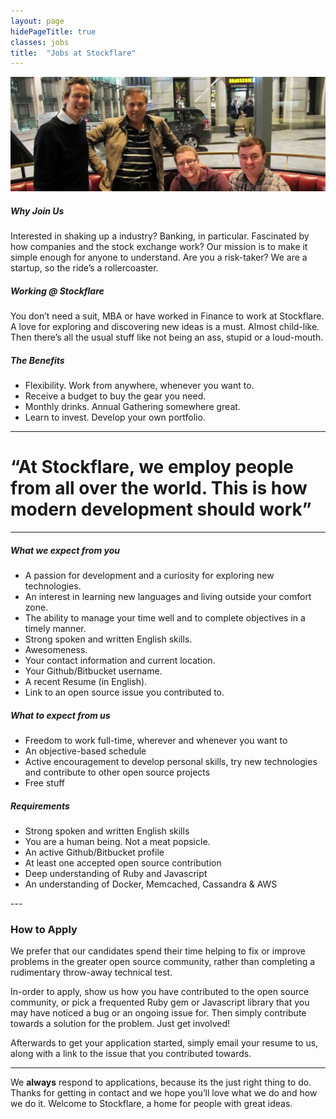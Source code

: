 ```yaml
---
layout: page
hidePageTitle: true
classes: jobs
title:  "Jobs at Stockflare"
---
```


<div class="team-photo">
  <img src="/images/team-together.png" alt="Our Team" title="Our Team" />
</div>

<div class="intro row">

  <div class="col-md-4">
    <h5>Why Join Us</h5>
    <p>Interested in shaking up a industry? Banking, in particular. Fascinated by how companies and the stock exchange work? Our mission is to make it simple enough for anyone to understand. Are you a risk-taker? We are a startup, so the ride’s a rollercoaster.</p>
  </div>

  <div class="col-md-4">
    <h5>Working @ Stockflare</h5>
    <p>You don’t need a suit, MBA or have worked in Finance to work at Stockflare. A love for exploring and discovering new ideas is a must. Almost child-like. Then there’s all the usual stuff like not being an ass, stupid or a loud-mouth.</p>
  </div>

  <div class="col-md-4">
    <h5>The Benefits</h5>
    <ul class="job-benefits">
      <li>Flexibility. Work from anywhere, whenever you want to.</li>
      <li>Receive a budget to buy the gear you need.</li>
      <li>Monthly drinks. Annual Gathering somewhere great.</li>
      <li>Learn to invest. Develop your own portfolio.</li>
    </ul>
  </div>

</div>

---

<h1 class="david quote">&ldquo;At Stockflare, we employ people from all over the world. This is how modern development should work&rdquo;</h1>

---

<div class="row">

  <div class="col-md-4">
    <h5>What we expect from you</h5>
    <ul>
      <li>A passion for development and a curiosity for exploring new technologies.</li>
      <li>An interest in learning new languages and living outside your comfort zone.</li>
      <li>The ability to manage your time well and to complete objectives in a timely manner.</li>
      <li>Strong spoken and written English skills.</li>
      <li>Awesomeness.</li>
      <li>Your contact information and current location.</li>
      <li>Your Github/Bitbucket username.</li>
      <li>A recent Resume (in English).</li>
      <li>Link to an open source issue you contributed to.</li>
    </ul>
  </div>

  <div class="col-md-4">
    <h5>What to expect from us</h5>
    <ul>
      <li>Freedom to work full-time, wherever and whenever you want to</li>
      <li>An objective-based schedule</li>
      <li>Active encouragement to develop personal skills, try new technologies and contribute to other open source projects</li>
      <li>Free stuff</li>
    </ul>
  </div>

  <div class="col-md-4">
    <h5>Requirements</h5>
    <ul>
      <li>Strong spoken and written English skills</li>
      <li>You are a human being. Not a meat popsicle.</li>
      <li>An active Github/Bitbucket profile</li>
      <li>At least one accepted open source contribution</li>
      <li>Deep understanding of Ruby and Javascript</li>
      <li>An understanding of Docker, Memcached, Cassandra & AWS</li>
    </ul>
  </div>

</div>
---
<div class="row">

  <div class="col-md-12">
    <h3>How to Apply</h3>
    <p>We prefer that our candidates spend their time helping to fix or improve problems in the greater open source community, rather than completing a rudimentary throw-away technical test.</p>
    <p>In-order to apply, show us how you have contributed to the open source community, or pick a frequented Ruby gem or Javascript library that you may have noticed a bug or an ongoing issue for. Then simply contribute towards a solution for the problem. Just get involved!</p>
    <p>Afterwards to get your application started, simply email your resume to us, along with a link to the issue that you contributed towards.</p>
  </div>

</div>

---

We **always** respond to applications, because its the just right thing to do. Thanks for getting in contact and we hope you’ll love what we do and how we do it. Welcome to Stockflare, a home for people with great ideas.
